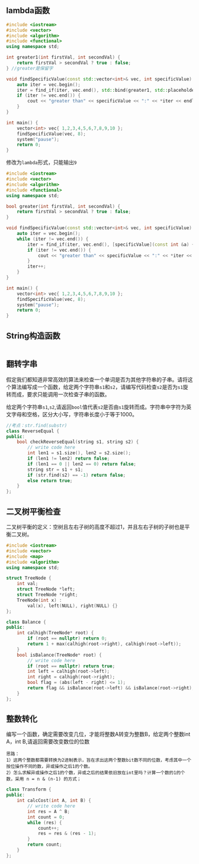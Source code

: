 ## lambda函数
```C++
#include <iostream>
#include <vector>
#include <algorithm>
#include <functional>
using namespace std;

int greater1(int firstVal, int secondVal) {
	return firstVal > secondVal ? true : false;
} //greater是保留字

void findSpecificValue(const std::vector<int>& vec, int specificValue) {
	auto iter = vec.begin();
	iter = find_if(iter, vec.end(), std::bind(greater1, std::placeholders::_1, specificValue));
	if (iter != vec.end()) {
		cout << "greater than" << specificValue << ":" << *iter << endl;
	}
}

int main() {
	vector<int> vec{ 1,2,3,4,5,6,7,8,9,10 };
	findSpecificValue(vec, 8); 
	system("pause");
	return 0;
}


```
修改为`lambda`形式，只能输出`9`
```C++
#include <iostream>
#include <vector>
#include <algorithm>
#include <functional>
using namespace std;

bool greater(int firstVal, int secondVal) {
	return firstVal > secondVal ? true : false;
}

void findSpecificValue(const std::vector<int>& vec, int specificValue) {
	auto iter = vec.begin();
	while (iter != vec.end()) {
		iter = find_if(iter, vec.end(), [specificValue](const int &a) {return a > specificValue; });
		if (iter != vec.end()) {
			cout << "greater than" << specificValue << ":" << *iter << endl;
		}
		iter++;
	}
}

int main() {
	vector<int> vec{ 1,2,3,4,5,6,7,8,9,10 };
	findSpecificValue(vec, 8);
	system("pause");
	return 0;
}
```

## String构造函数
```C++

```

## 翻转字串

假定我们都知道非常高效的算法来检查一个单词是否为其他字符串的子串。请将这个算法编写成一个函数，给定两个字符串`s1`和`s2`，请编写代码检查`s2`是否为`s1`旋转而成，要求只能调用一次检查子串的函数。

给定两个字符串`s1`,`s2`,请返回`bool`值代表`s2`是否由`s1`旋转而成。字符串中字符为英文字母和空格，区分大小写，字符串长度小于等于1000。

```C++
//考点：str.find(substr)
class ReverseEqual {
public:
	bool checkReverseEqual(string s1, string s2) {
		// write code here
		int len1 = s1.size(), len2 = s2.size();
		if (len1 != len2) return false;
		if (len1 == 0 || len2 == 0) return false;
		string str = s1 + s1;
		if (str.find(s2) == -1) return false;
		else return true;
	}
};
```

## 二叉树平衡检查
二叉树平衡的定义：空树且左右子树的高度不超过1，并且左右子树的子树也是平衡二叉树。

```C++
#include <iostream>
#include <vector>
#include <map>
#include <algorithm>
using namespace std;

struct TreeNode {
	int val;
	struct TreeNode *left;
	struct TreeNode *right;
	TreeNode(int x) :
		val(x), left(NULL), right(NULL) {}
};

class Balance {
public:
	int calhigh(TreeNode* root) {
		if (root == nullptr) return 0;
		return 1 + max(calhigh(root->right), calhigh(root->left));
	}
	bool isBalance(TreeNode* root) {
		// write code here
		if (root == nullptr) return true;
		int left = calhigh(root->left);
		int right = calhigh(root->right);
		bool flag = (abs(left - right) <= 1);
		return flag && isBalance(root->left) && isBalance(root->right);
	}
};
```

## 整数转化
编写一个函数，确定需要改变几位，才能将整数A转变为整数B，给定两个整数int A，int B,请返回需要改变数位的位数

	思路：
	1）这两个整数都需要转换为2进制表示，旨在求出这两个整数bit数不同的位数，考虑其中一个按位操作不同的数，异或操作之后1的个数。
	2）怎么求解异或操作之后1的个数，异或之后的结果依旧放在int里吗？计算一个数的1的个数，采用 n = n & (n-1) 的方式；
	

```C++
class Transform {
public:
	int calcCost(int A, int B) {
		// write code here
		int res = A ^ B;
		int count = 0;
		while (res) {
			count++;
			res = res & (res - 1);
		}
		return count;
	}
};
```